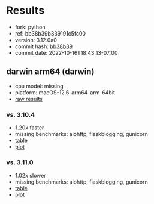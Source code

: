 # Results

- fork: python
- ref: bb38b39b339191c5fc00
- version: 3.12.0a0
- commit hash: [bb38b39](https://github.com/python/cpython/commit/bb38b39)
- commit date: 2022-10-16T18:43:13-07:00

## darwin arm64 (darwin)

- cpu model: missing
- platform: macOS-12.6-arm64-arm-64bit
- [raw results](bm-20221016-darwin-arm64-python-bb38b39b339191c5fc00-3.12.0a0-bb38b39.json)

### vs. 3.10.4

- 1.20x faster
- missing benchmarks: aiohttp, flaskblogging, gunicorn
- [table](bm-20221016-darwin-arm64-python-bb38b39b339191c5fc00-3.12.0a0-bb38b39-vs-3.10.4.md)
- [plot](bm-20221016-darwin-arm64-python-bb38b39b339191c5fc00-3.12.0a0-bb38b39-vs-3.10.4.png)

### vs. 3.11.0

- 1.02x slower
- missing benchmarks: aiohttp, flaskblogging, gunicorn
- [table](bm-20221016-darwin-arm64-python-bb38b39b339191c5fc00-3.12.0a0-bb38b39-vs-3.11.0.md)
- [plot](bm-20221016-darwin-arm64-python-bb38b39b339191c5fc00-3.12.0a0-bb38b39-vs-3.11.0.png)

